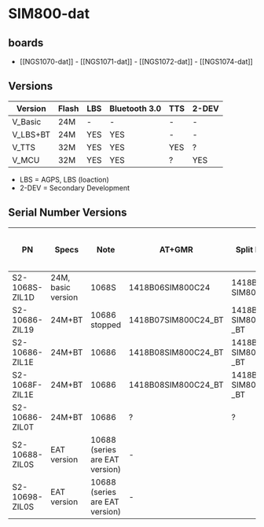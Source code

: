 # SIM800-dat

## boards

- [[NGS1070-dat]] - [[NGS1071-dat]] - [[NGS1072-dat]] - [[NGS1074-dat]]

## Versions

| Version  | Flash | LBS | Bluetooth 3.0 | TTS | 2-DEV |
| -------- | ----- | --- | ------------- | --- | ----- |
| V_Basic  | 24M   | -   | -             | -   | -     |
| V_LBS+BT | 24M   | YES | YES           | -   | -     |
| V_TTS    | 32M   | YES | YES           | YES | ?     |
| V_MCU    | 32M   | YES | YES           | ?   | YES   |

- LBS = AGPS, LBS (loaction)
- 2-DEV = Secondary Development

## Serial Number Versions

| PN             | Specs              | Note                           | AT+GMR              | Split Data              | Test with CN Mobile | Test with CN Unicorn |
| -------------- | ------------------ | ------------------------------ | ------------------- | ----------------------- | ------------------- | -------------------- |
| S2-1068S-ZIL1D | 24M, basic version | 1068S                          | 1418B06SIM800C24    | 1418B 06 SIM800C24      | +CREG: 0,3          | 0 / 2 loop           |
| S2-10686-ZIL19 | 24M+BT             | 10686 stopped                  | 1418B07SIM800C24_BT | 1418B 07 SIM800C24 \_BT | +CREG: 0,1          | 0 / 2 loop           |
| S2-10686-ZIL1E | 24M+BT             | 10686                          | 1418B08SIM800C24_BT | 1418B 08 SIM800C24 \_BT | +CREG: 0,1          | 0 / 2 loop           |
| S2-1068F-ZIL1E | 24M+BT             | 10686                          | 1418B08SIM800C24_BT | 1418B 08 SIM800C24 \_BT | +CREG: 0,1          | 0 / 2 loop           |
| S2-10686-ZIL0T | 24M+BT             | 10686                          | ?                   | ?                       | ?                   | ?                    |
| S2-10688-ZIL0S | EAT version        | 10688 (series are EAT version) | -                   |                         |                     |                      |
| S2-10698-ZIL0S | EAT version        | 10688 (series are EAT version) | -                   |                         |                     |                      |



